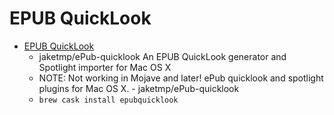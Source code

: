 # EPUB QuickLook
- [EPUB QuickLook](https://github.com/jaketmp/ePub-quicklook)
  -  jaketmp/ePub-quicklook An EPUB QuickLook generator and Spotlight importer for Mac OS X
  - NOTE: Not working in Mojave and later! ePub quicklook and spotlight plugins for Mac OS X. - jaketmp/ePub-quicklook
  - `brew cask install epubquicklook`
